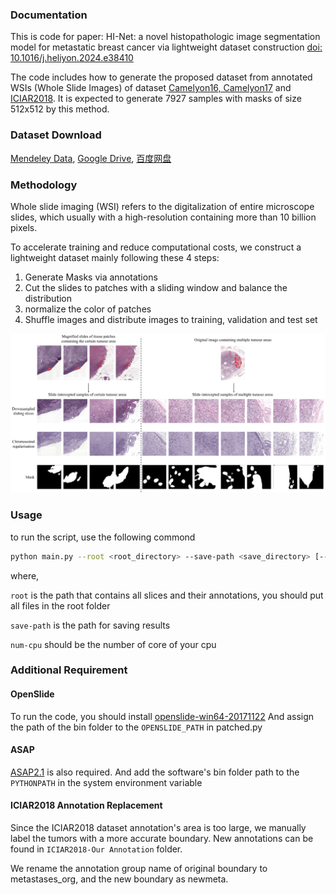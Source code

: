 ### Documentation

This is code for paper: HI-Net: a novel histopathologic image segmentation model for metastatic breast cancer
via lightweight dataset construction [doi: 10.1016/j.heliyon.2024.e38410](https://doi.org/10.1016/j.heliyon.2024.e38410)


The code includes how to generate the proposed dataset from annotated WSIs (Whole Slide Images) of dataset [Camelyon16, Camelyon17](https://camelyon17.grand-challenge.org/) and [ICIAR2018](https://iciar2018-challenge.grand-challenge.org/). It is expected to generate 7927 samples with masks of size 512x512 by this method.

### Dataset Download
[Mendeley Data](https://data.mendeley.com/datasets/hd3kw5tt8f/1), [Google Drive](https://drive.google.com/file/d/1HLHN6cshUb83ycuxnxHIafl-N-Dh3Q24/view?usp=sharing), [百度网盘](https://pan.baidu.com/s/1s_liNPWpad4pRmtK7U7AdA?pwd=soyo)

### Methodology
Whole slide imaging (WSI) refers to the digitalization of entire microscope slides, which usually with a high-resolution containing more than 10 billion pixels.

To accelerate training and reduce computational costs, we construct a lightweight dataset mainly following these 4 steps:
1. Generate Masks via annotations
2. Cut the slides to patches with a sliding window and balance the distribution
3. normalize the color of patches
4. Shuffle images and distribute images to training, validation and test set



![img.png](./images/img.png)



### Usage

to run the script, use the following commond

```bash
python main.py --root <root_directory> --save-path <save_directory> [--num-cpu <number_of_cpus>]
```
where,

`root` is the path that contains all slices and their annotations, you should put all files in the root folder

`save-path` is the path for saving results

`num-cpu` should be the number of core of your cpu


### Additional Requirement
#### OpenSlide
To run the code, you should install [openslide-win64-20171122](https://openslide.org/download/) And assign the path of the bin folder to the `OPENSLIDE_PATH`  in patched.py

#### ASAP
[ASAP2.1](https://computationalpathologygroup.github.io/ASAP/) is also required. And add the software's bin folder path to the `PYTHONPATH` in the system environment variable

#### ICIAR2018 Annotation Replacement
Since the ICIAR2018 dataset annotation's area is too large, we manually label the tumors with a more accurate boundary. New annotations can be found in `ICIAR2018-Our Annotation` folder.


We rename the annotation group name of original boundary to metastases_org, and the new boundary as newmeta.
